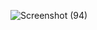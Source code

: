 ![Screenshot (94)](https://github.com/jayasreechilakala/Into-The-Stars/assets/120557000/9463ec43-edb9-4dd8-aca2-78204c16c718)
